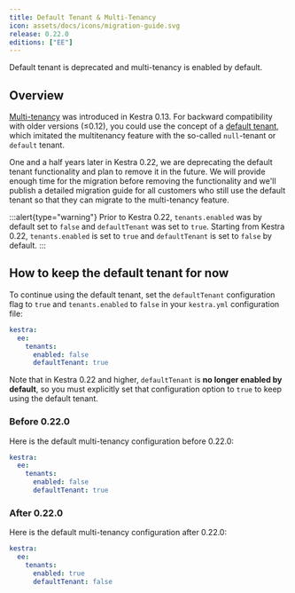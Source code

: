 ```yaml
---
title: Default Tenant & Multi-Tenancy
icon: assets/docs/icons/migration-guide.svg
release: 0.22.0
editions: ["EE"]
---
```


Default tenant is deprecated and multi-tenancy is enabled by default.

## Overview

[Multi-tenancy](../../06.enterprise/02.governance/tenants.md) was introduced in Kestra 0.13. For backward compatibility with older versions (≤0.12), you could use the concept of a [default tenant](../../06.enterprise/02.governance/tenants.md#default-tenant), which imitated the multitenancy feature with the so-called `null`-tenant or `default` tenant.

One and a half years later in Kestra 0.22, we are deprecating the default tenant functionality and plan to remove it in the future. We will provide enough time for the migration before removing the functionality and we'll publish a detailed migration guide for all customers who still use the default tenant so that they can migrate to the multi-tenancy feature.

:::alert{type="warning"}
Prior to Kestra 0.22, `tenants.enabled` was by default set to `false` and `defaultTenant` was set to `true`. Starting from Kestra 0.22, `tenants.enabled` is set to `true` and `defaultTenant` is set to `false` by default.
:::

## How to keep the default tenant for now

To continue using the default tenant, set the `defaultTenant` configuration flag to `true` and `tenants.enabled` to `false` in your `kestra.yml` configuration file:

```yaml
kestra:
  ee:
    tenants:
      enabled: false
      defaultTenant: true
```

Note that in Kestra 0.22 and higher, `defaultTenant` is **no longer enabled by default**, so you must explicitly set that configuration option to `true` to keep using the default tenant.


### Before 0.22.0

Here is the default multi-tenancy configuration before 0.22.0:

```yaml
kestra:
  ee:
    tenants:
      enabled: false
      defaultTenant: true
```

### After 0.22.0

Here is the default multi-tenancy configuration after 0.22.0:

```yaml
kestra:
  ee:
    tenants:
      enabled: true
      defaultTenant: false
```